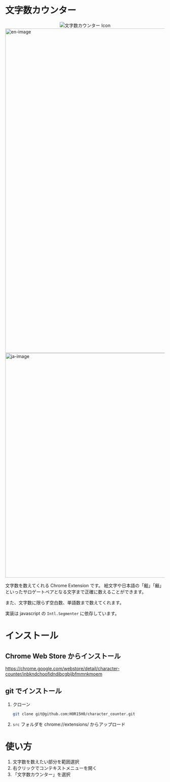 # 文字数カウンター
<div align="center">
<img src="https://user-images.githubusercontent.com/51479912/177196562-f7e84dbb-adf8-4ce4-a248-8747ab706054.png" alt="文字数カウンター Icon" style="justify-content: center;">
</div>

<img width="1024" alt="en-image" src="https://user-images.githubusercontent.com/51479912/178274042-261e967b-a7b1-434c-8c2c-79eb27a77bc1.png">

<img width="709" alt="ja-image" src="https://user-images.githubusercontent.com/51479912/178423958-94feb1b3-a52b-41ed-8139-ba4c5f6bc1bd.png">

文字数を数えてくれる Chrome Extension です。
絵文字や日本語の「𪗱」「𪘚」といったサロゲートペアとなる文字まで正確に数えることができます。

また、文字数に限らず空白数、単語数まで数えてくれます。

実装は javascript の `Intl.Segmenter` に依存しています。

# インストール

## Chrome Web Store からインストール
https://chrome.google.com/webstore/detail/character-counter/inbkndchoofidndibcgbijbfmmnkmoem

## git でインストール

1. クローン
   ```bash
   git clone git@github.com:H0R15H0/character_counter.git
   ```
2. `src` フォルダを chrome://extensions/ からアップロード


# 使い方

1. 文字数を数えたい部分を範囲選択
2. 右クリックでコンテキストメニューを開く
3. 「文字数カウンター」を選択
